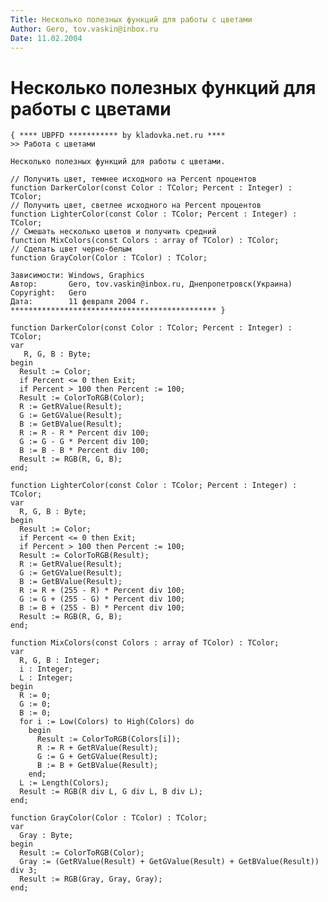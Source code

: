 ```yaml
---
Title: Нeсколько полезных функций для работы с цветами
Author: Gero, tov.vaskin@inbox.ru
Date: 11.02.2004
---
```



Нeсколько полезных функций для работы с цветами
===============================================

    { **** UBPFD *********** by kladovka.net.ru ****
    >> Работа с цветами
     
    Нeсколько полезных функций для работы с цветами.
     
    // Получить цвет, темнее исходного на Percent процентов
    function DarkerColor(const Color : TColor; Percent : Integer) : TColor;
    // Получить цвет, светлее исходного на Percent процентов
    function LighterColor(const Color : TColor; Percent : Integer) : TColor;
    // Смешать несколько цветов и получить средний
    function MixColors(const Colors : array of TColor) : TColor;
    // Сделать цвет черно-белым
    function GrayColor(Color : TColor) : TColor;
     
    Зависимости: Windows, Graphics
    Автор:       Gero, tov.vaskin@inbox.ru, Днепропетровск(Украина)
    Copyright:   Gero
    Дата:        11 февраля 2004 г.
    ********************************************** }
     
    function DarkerColor(const Color : TColor; Percent : Integer) : TColor;
    var
       R, G, B : Byte;
    begin
      Result := Color;
      if Percent <= 0 then Exit;
      if Percent > 100 then Percent := 100;
      Result := ColorToRGB(Color);
      R := GetRValue(Result);
      G := GetGValue(Result);
      B := GetBValue(Result);
      R := R - R * Percent div 100;
      G := G - G * Percent div 100;
      B := B - B * Percent div 100;
      Result := RGB(R, G, B);
    end;
     
    function LighterColor(const Color : TColor; Percent : Integer) : TColor;
    var
      R, G, B : Byte;
    begin
      Result := Color;
      if Percent <= 0 then Exit;
      if Percent > 100 then Percent := 100;
      Result := ColorToRGB(Result);
      R := GetRValue(Result);
      G := GetGValue(Result);
      B := GetBValue(Result);
      R := R + (255 - R) * Percent div 100;
      G := G + (255 - G) * Percent div 100;
      B := B + (255 - B) * Percent div 100;
      Result := RGB(R, G, B);
    end;
     
    function MixColors(const Colors : array of TColor) : TColor;
    var
      R, G, B : Integer;
      i : Integer;
      L : Integer;
    begin
      R := 0;
      G := 0;
      B := 0;
      for i := Low(Colors) to High(Colors) do
        begin
          Result := ColorToRGB(Colors[i]);
          R := R + GetRValue(Result);
          G := G + GetGValue(Result);
          B := B + GetBValue(Result);
        end;
      L := Length(Colors);
      Result := RGB(R div L, G div L, B div L);
    end;
     
    function GrayColor(Color : TColor) : TColor;
    var
      Gray : Byte;
    begin
      Result := ColorToRGB(Color);
      Gray := (GetRValue(Result) + GetGValue(Result) + GetBValue(Result)) div 3;
      Result := RGB(Gray, Gray, Gray);
    end;
